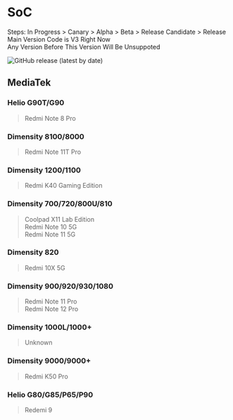 # SoC
Steps: In Progress > Canary > Alpha > Beta > Release Candidate > Release   
Main Version Code is V3 Right Now   
Any Version Before This Version Will Be Unsuppoted   

![GitHub release (latest by date)](https://img.shields.io/github/v/release/naranyinyun/Apodidae?color=%23773bf9&label=Apodidae&style=flat-square)
## MediaTek
### Helio G90T/G90 <Badge type="tip" text="Release" />
> Redmi Note 8 Pro  
### Dimensity 8100/8000 <Badge type="tip" text="Release" />
> Redmi Note 11T Pro  
### Dimensity 1200/1100 <Badge type="tip" text="Release" />
> Redmi K40 Gaming Edition  
### Dimensity 700/720/800U/810 <Badge type="tip" text="Release" />
> Coolpad X11 Lab Edition    
> Redmi Note 10 5G  
> Redmi Note 11 5G  
### Dimensity 820 <Badge type="tip" text="Release" />
> Redmi 10X 5G   
### Dimensity 900/920/930/1080 <Badge type="tip" text="Release" />
> Redmi Note 11 Pro  
> Redmi Note 12 Pro  
### Dimensity 1000L/1000+ <Badge type="tip" text="Release" />
> Unknown
### Dimensity 9000/9000+ <Badge type="tip" text="Release" />
> Redmi K50 Pro
### Helio G80/G85/P65/P90 <Badge type="tip" text="Release" />
> Redemi 9

